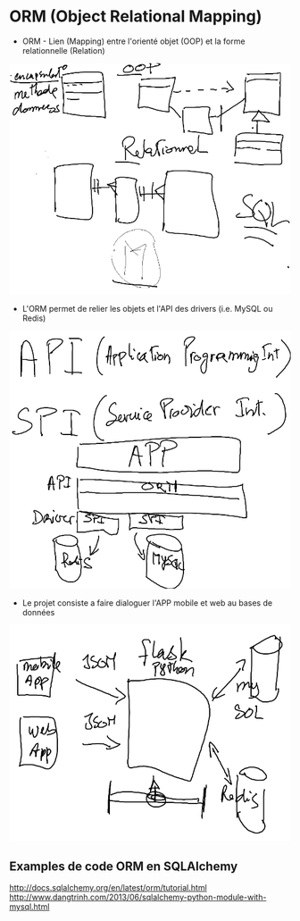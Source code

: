 # ORM (Object Relational Mapping)

* ORM - Lien (Mapping) entre l'orienté objet (OOP) et la forme relationnelle (Relation) 

![alt tag](https://github.com/CollegeBoreal/INF1006-16A/blob/master/6.ORM/ORM.png)

* L'ORM permet de relier les objets et l'API des drivers (i.e. MySQL ou Redis) 

![alt tag](https://github.com/CollegeBoreal/INF1006-16A/blob/master/6.ORM/api_spi.png)


* Le projet consiste a faire dialoguer l'APP mobile et web au bases de données

![alt tag](https://github.com/CollegeBoreal/INF1006-16A/blob/master/6.ORM/projet.png)

## Examples de code ORM en SQLAlchemy  
http://docs.sqlalchemy.org/en/latest/orm/tutorial.html  
http://www.dangtrinh.com/2013/06/sqlalchemy-python-module-with-mysql.html  
